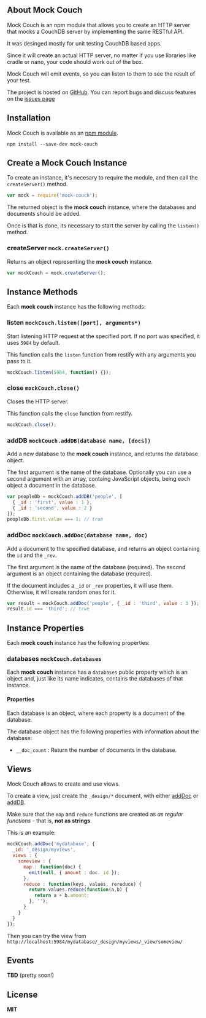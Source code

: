 <h2 id="about">About Mock Couch</h2>

Mock Couch is an npm module that allows you to create an HTTP server that mocks a CouchDB server by implementing the same RESTful API.

It was desinged mostly for unit testing CouchDB based apps.

Since it will create an actual HTTP server, no matter if you use libraries like cradle or nano, your code should work out of the box.

Mock Couch will emit events, so you can listen to them to see the result of your test.

The project is hosted on [GitHub](https://github.com/chris-l/mock-couch). You can report bugs and discuss features on the [issues page](https://github.com/chris-l/mock-couch/issues)

<h2 id="installation">Installation</h2>

Mock Couch is available as an [npm module](https://www.npmjs.org/package/mock-couch).

```
npm install --save-dev mock-couch
```

<h2 id="create">Create a Mock Couch Instance</h1>

To create an instance, it's necesary to require the module, and then call the `createServer()` method.

```javascript
var mock = require('mock-couch');
```

The returned object is the **mock couch** instance, where the databases and documents should be added.

Once is that is done, its necessary to start the server by calling the `listen()` method.

<a id="createServer"></a>
### createServer `mock.createServer()`

Returns an object representing the **mock couch** instance.
```javascript
var mockCouch = mock.createServer();
```

<h2 id="methods">Instance Methods</h2>

Each **mock couch** instance has the following methods:

<h3 id="listen">listen
  <code>mockCouch.listen([port], arguments*)</code>
</h3>

Start listening HTTP request at the specified port. If no port was specified, it uses `5984` by default.

This function calls the `listen` function from restify with any arguments you pass to it.

```javascript
mockCouch.listen(5984, function() {});
```

<h3 id="close">close
  <code>mockCouch.close()</code>
</h3>

Closes the HTTP server.

This function calls the `close` function from restify.

```javascript
mockCouch.close();
```

<h3 id="addDB">addDB
  <code>mockCouch.addDB(database name, [docs])</code>
</h3>

Add a new database to the **mock couch** instance, and returns the database object.

The first argument is the name of the database. Optionally you can use a second argument with an array, containg JavaScript objects, being each object a document in the database.

```javascript
var peopleDb = mockCouch.addDB('people', [
  { _id : 'first', value : 1 },
  { _id : 'second', value : 2 }
]);
peopleDb.first.value === 1; // true
```

<h3 id="addDoc">addDoc
  <code>mockCouch.addDoc(database name, doc)</code>
</h3>

Add a document to the specified database, and returns an object containing the `id` and the `_rev`.

The first argument is the name of the database (required). The second argument is an object containing the database (required).

If the document includes a `_id` or `_rev` properties, it will use them. Otherwise, it will create random ones for it.

```javascript
var result = mockCouch.addDoc('people', { _id : 'third', value : 3 });
result.id === 'third'; // true
```

<h2 id="properties">Instance Properties</h2>

Each **mock couch** instance has the following properties:

<h3 id="databases">databases
  <code>mockCouch.databases</code>
</h3>

Each **mock couch** instance has a `databases` public property which is an object and, just like its name indicates, contains the databases of that instance.

#### Properties

Each database is an object, where each property is a document of the database.

The database object has the following properties with information about the database:

* `__doc_count` : Return the number of documents in the database.

<h2 id="views">Views</h2>

Mock Couch allows to create and use views.

To create a view, just create the `_design/*` document, with either [addDoc](#addDoc) or [addDB](#addDB).
                                            
Make sure that the `map` and `reduce` functions are created as _as regular functions_ - that is, **not as strings**.

This is an example:
```javascript
mockCouch.addDoc('mydatabase', {
  _id: '_design/myviews',
  views : {
    someview : {
      map : function(doc) {
        emit(null, { amount : doc._id });
      },
      reduce : function(keys, values, rereduce) {
        return values.reduce(function(a,b) {
          return a + b.amount;
        }, '');
      }
    }
  }
});
```

Then you can try the view from `http://localhost:5984/mydatabase/_design/myviews/_view/someview/`

<h2 id="events">Events</h2>

**TBD** (pretty soon!)

<h2 id="license">License</h2>

**MIT**
